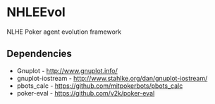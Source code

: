 # NHLEEvol #
NLHE Poker agent evolution framework
## Dependencies ##
* Gnuplot - http://www.gnuplot.info/
* gnuplot-iostream - http://www.stahlke.org/dan/gnuplot-iostream/
* pbots_calc - https://github.com/mitpokerbots/pbots_calc
* poker-eval - https://github.com/v2k/poker-eval
